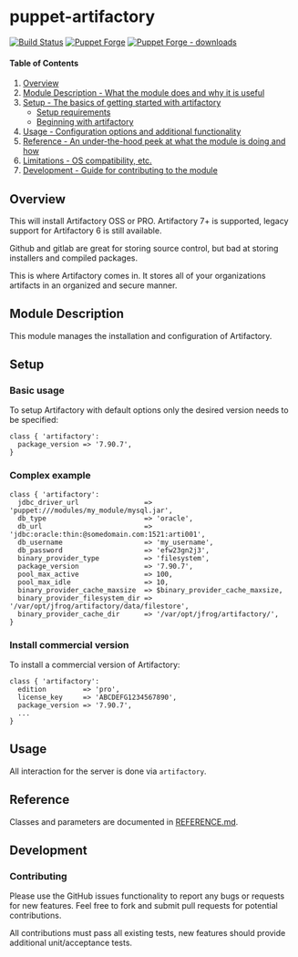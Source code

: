 # puppet-artifactory

[![Build Status](https://github.com/markt-de/puppet-artifactory/actions/workflows/ci.yaml/badge.svg)](https://github.com/markt-de/puppet-artifactory/actions/workflows/ci.yaml)
[![Puppet Forge](https://img.shields.io/puppetforge/v/markt/artifactory.svg)](https://forge.puppetlabs.com/markt/artifactory)
[![Puppet Forge - downloads](https://img.shields.io/puppetforge/dt/markt/artifactory.svg)](https://forge.puppetlabs.com/markt/artifactory)

#### Table of Contents

1. [Overview](#overview)
2. [Module Description - What the module does and why it is useful](#module-description)
3. [Setup - The basics of getting started with artifactory](#setup)
    * [Setup requirements](#setup-requirements)
    * [Beginning with artifactory](#beginning-with-artifactory)
4. [Usage - Configuration options and additional functionality](#usage)
5. [Reference - An under-the-hood peek at what the module is doing and how](#reference)
6. [Limitations - OS compatibility, etc.](#limitations)
7. [Development - Guide for contributing to the module](#development)

## Overview

This will install Artifactory OSS or PRO.
Artifactory 7+ is supported, legacy support for Artifactory 6 is still available.

Github and gitlab are great for storing source control, but bad at storing installers and compiled packages.

This is where Artifactory comes in. It stores all of your organizations artifacts in an organized and secure manner.

## Module Description

This module manages the installation and configuration of Artifactory.

## Setup

### Basic usage

To setup Artifactory with default options only the desired version needs to be specified:

```puppet
class { 'artifactory':
  package_version => '7.90.7',
}
```

### Complex example

```puppet
class { 'artifactory':
  jdbc_driver_url                => 'puppet:///modules/my_module/mysql.jar',
  db_type                        => 'oracle',
  db_url                         => 'jdbc:oracle:thin:@somedomain.com:1521:arti001',
  db_username                    => 'my_username',
  db_password                    => 'efw23gn2j3',
  binary_provider_type           => 'filesystem',
  package_version                => '7.90.7',
  pool_max_active                => 100,
  pool_max_idle                  => 10,
  binary_provider_cache_maxsize  => $binary_provider_cache_maxsize,
  binary_provider_filesystem_dir => '/var/opt/jfrog/artifactory/data/filestore',
  binary_provider_cache_dir      => '/var/opt/jfrog/artifactory/',
}
```

### Install commercial version

To install a commercial version of Artifactory:

```puppet
class { 'artifactory':
  edition         => 'pro',
  license_key     => 'ABCDEFG1234567890',
  package_version => '7.90.7',
  ...
}
```

## Usage

All interaction for the server is done via `artifactory`.

## Reference

Classes and parameters are documented in [REFERENCE.md](REFERENCE.md).

## Development

### Contributing

Please use the GitHub issues functionality to report any bugs or requests for new features. Feel free to fork and submit pull requests for potential contributions.

All contributions must pass all existing tests, new features should provide additional unit/acceptance tests.
